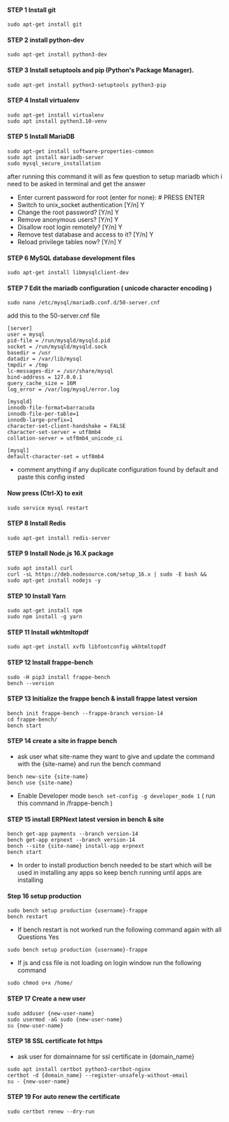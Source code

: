 #### STEP 1 Install git
```
sudo apt-get install git
```
#### STEP 2 install python-dev
```
sudo apt-get install python3-dev
```
#### STEP 3 Install setuptools and pip (Python's Package Manager).
```
sudo apt-get install python3-setuptools python3-pip
```
#### STEP 4 Install virtualenv
```
sudo apt-get install virtualenv
sudo apt install python3.10-venv
```
#### STEP 5 Install MariaDB
```
sudo apt-get install software-properties-common
sudo apt install mariadb-server
sudo mysql_secure_installation
```
after running this command it will as few question to setup mariadb which i need to be asked in terminal and get the answer
- Enter current password for root (enter for none): # PRESS ENTER
- Switch to unix_socket authentication [Y/n] Y
- Change the root password? [Y/n] Y
- Remove anonymous users? [Y/n] Y
- Disallow root login remotely? [Y/n] Y
- Remove test database and access to it? [Y/n] Y
- Reload privilege tables now? [Y/n] Y
#### STEP 6 MySQL database development files
```
sudo apt-get install libmysqlclient-dev
```
#### STEP 7 Edit the mariadb configuration ( unicode character encoding )
```
sudo nano /etc/mysql/mariadb.conf.d/50-server.cnf
```
add this to the 50-server.cnf file
```
[server]
user = mysql
pid-file = /run/mysqld/mysqld.pid
socket = /run/mysqld/mysqld.sock
basedir = /usr
datadir = /var/lib/mysql
tmpdir = /tmp
lc-messages-dir = /usr/share/mysql
bind-address = 127.0.0.1
query_cache_size = 16M
log_error = /var/log/mysql/error.log

[mysqld]
innodb-file-format=barracuda
innodb-file-per-table=1
innodb-large-prefix=1
character-set-client-handshake = FALSE
character-set-server = utf8mb4
collation-server = utf8mb4_unicode_ci
 
[mysql]
default-character-set = utf8mb4
```
- comment anything if any duplicate configuration found by default and paste this config insted
#### Now press (Ctrl-X) to exit
```
sudo service mysql restart
```
#### STEP 8 Install Redis
```
sudo apt-get install redis-server
```
#### STEP 9 Install Node.js 16.X package
```
sudo apt install curl
curl -sL https://deb.nodesource.com/setup_16.x | sudo -E bash &&
sudo apt-get install nodejs -y
```
#### STEP 10 Install Yarn
```
sudo apt-get install npm
sudo npm install -g yarn
```
#### STEP 11 Install wkhtmltopdf
```
sudo apt-get install xvfb libfontconfig wkhtmltopdf
```
#### STEP 12 Install frappe-bench
```
sudo -H pip3 install frappe-bench
bench --version
```
#### STEP 13 Initialize the frappe bench & install frappe latest version
```
bench init frappe-bench --frappe-branch version-14
cd frappe-bench/
bench start
```
#### STEP 14 create a site in frappe bench
- ask user what site-name they want to give and update the command with the {site-name} and run the bench command
```
bench new-site {site-name}
bench use {site-name}
```
- Enable Developer mode ```bench set-config -g developer_mode 1``` ( run this command in /frappe-bench )
#### STEP 15 install ERPNext latest version in bench & site
```
bench get-app payments --branch version-14
bench get-app erpnext --branch version-14
bench --site {site-name} install-app erpnext
bench start
```
- In order to install production bench needed to be start which will be used in installing any apps so keep bench running until apps are installing

#### Step 16 setup production
```
sudo bench setup production {username}-frappe
bench restart
```
- If bench restart is not worked run the following command again with all Questions Yes
```
sudo bench setup production {username}-frappe
```
- If js and css file is not loading on login window run the following command
```
sudo chmod o+x /home/
```
#### STEP 17 Create a new user
```
sudo adduser {new-user-name}
sudo usermod -aG sudo {new-user-name}
su {new-user-name}
```
#### STEP 18 SSL certificate fot https
- ask user for domainname for ssl certificate in {domain_name}
```
sudo apt install certbot python3-certbot-nginx
certbot -d {domain_name} --register-unsafely-without-email
su - {new-user-name}
```
#### STEP 19 For auto renew the certificate
```
sudo certbot renew --dry-run
```
